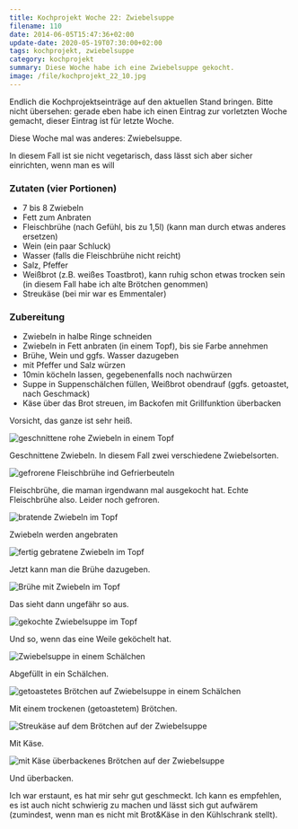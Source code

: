 ```yaml
---
title: Kochprojekt Woche 22: Zwiebelsuppe
filename: 110
date: 2014-06-05T15:47:36+02:00
update-date: 2020-05-19T07:30:00+02:00
tags: kochprojekt, zwiebelsuppe
category: kochprojekt
summary: Diese Woche habe ich eine Zwiebelsuppe gekocht.
image: /file/kochprojekt_22_10.jpg
---
```


Endlich die Kochprojektseinträge auf den aktuellen Stand bringen. Bitte nicht übersehen: gerade eben habe ich einen Eintrag zur vorletzten Woche gemacht, dieser Eintrag ist für letzte Woche.

Diese Woche mal was anderes: Zwiebelsuppe.

In diesem Fall ist sie nicht vegetarisch, dass lässt sich aber sicher einrichten, wenn man es will

### Zutaten (vier Portionen)

- 7 bis 8 Zwiebeln
- Fett zum Anbraten
- Fleischbrühe (nach Gefühl, bis zu 1,5l) (kann man durch etwas anderes ersetzen)
- Wein (ein paar Schluck)
- Wasser (falls die Fleischbrühe nicht reicht)
- Salz, Pfeffer
- Weißbrot (z.B. weißes Toastbrot), kann ruhig schon etwas trocken sein (in diesem Fall habe ich alte Brötchen genommen)
- Streukäse (bei mir war es Emmentaler)

### Zubereitung

- Zwiebeln in halbe Ringe schneiden
- Zwiebeln in Fett anbraten (in einem Topf), bis sie Farbe annehmen
- Brühe, Wein und ggfs. Wasser dazugeben
- mit Pfeffer und Salz würzen
- 10min köcheln lassen, gegebenenfalls noch nachwürzen
- Suppe in Suppenschälchen füllen, Weißbrot obendrauf (ggfs. getoastet, nach Geschmack)
- Käse über das Brot streuen, im Backofen mit Grillfunktion überbacken

Vorsicht, das ganze ist sehr heiß.

![geschnittene rohe Zwiebeln in einem Topf](/file/kochprojekt_22_01.jpg)

Geschnittene Zwiebeln. In diesem Fall zwei verschiedene Zwiebelsorten.

![gefrorene Fleischbrühe ind Gefrierbeuteln](/file/kochprojekt_22_02.jpg)

Fleischbrühe, die maman irgendwann mal ausgekocht hat. Echte Fleischbrühe also. Leider noch gefroren.

![bratende Zwiebeln im Topf](/file/kochprojekt_22_03.jpg)

Zwiebeln werden angebraten

![fertig gebratene Zwiebeln im Topf](/file/kochprojekt_22_04.jpg)

Jetzt kann man die Brühe dazugeben.

![Brühe mit Zwiebeln im Topf](/file/kochprojekt_22_05.jpg)

Das sieht dann ungefähr so aus.

![gekochte Zwiebelsuppe im Topf](/file/kochprojekt_22_06.jpg)

Und so, wenn das eine Weile geköchelt hat.

![Zwiebelsuppe in einem Schälchen](/file/kochprojekt_22_07.jpg)

Abgefüllt in ein Schälchen.

![getoastetes Brötchen auf Zwiebelsuppe in einem Schälchen](/file/kochprojekt_22_08.jpg)

Mit einem trockenen (getoastetem) Brötchen.

![Streukäse auf dem Brötchen auf der Zwiebelsuppe](/file/kochprojekt_22_09.jpg)

Mit Käse.

![mit Käse überbackenes Brötchen auf der Zwiebelsuppe](/file/kochprojekt_22_10.jpg)

Und überbacken.

Ich war erstaunt, es hat mir sehr gut geschmeckt. Ich kann es empfehlen, es ist auch nicht schwierig zu machen und lässt sich gut aufwärem (zumindest, wenn man es nicht mit Brot&Käse in den Kühlschrank stellt).
